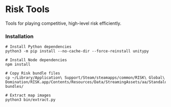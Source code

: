 # Risk Tools

Tools for playing competitive, high-level risk efficiently.

### Installation

```shell
# Install Python dependencies
python3 -m pip install --no-cache-dir --force-reinstall unitypy

# Install Node dependencies
npm install

# Copy Risk bundle files
cp ~/Library/Application\ Support/Steam/steamapps/common/RISK\ Global\ Domination/RISK.app/Contents/Resources/Data/StreamingAssets/aa/StandaloneOSX/*.bundle bundles/

# Extract map images
python3 bin/extract.py
```
